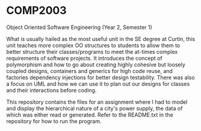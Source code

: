 # COMP2003
Object Oriented Software Engineering (Year 2, Semester 1)

What is usually hailed as the most useful unit in the SE degree at Curtin, this unit teaches more complex OO structures to students to allow them to better structure their classes/programs to meet the at-times complex requirements of software projects. It introduces the concept of polymorphism and how to go about creating highly cohesive but loosely coupled designs, containers and generics for high code reuse, and factories dependency injections for better design testability. There was also a focus on UML and how we can use it to plan out our designs for classes and their interactions before coding.

This repository contains the files for an assignment where I had to model and display the hierarchical nature of a city's power supply, the data of which was either read or generated. Refer to the README.txt in the repository for how to run the program.

